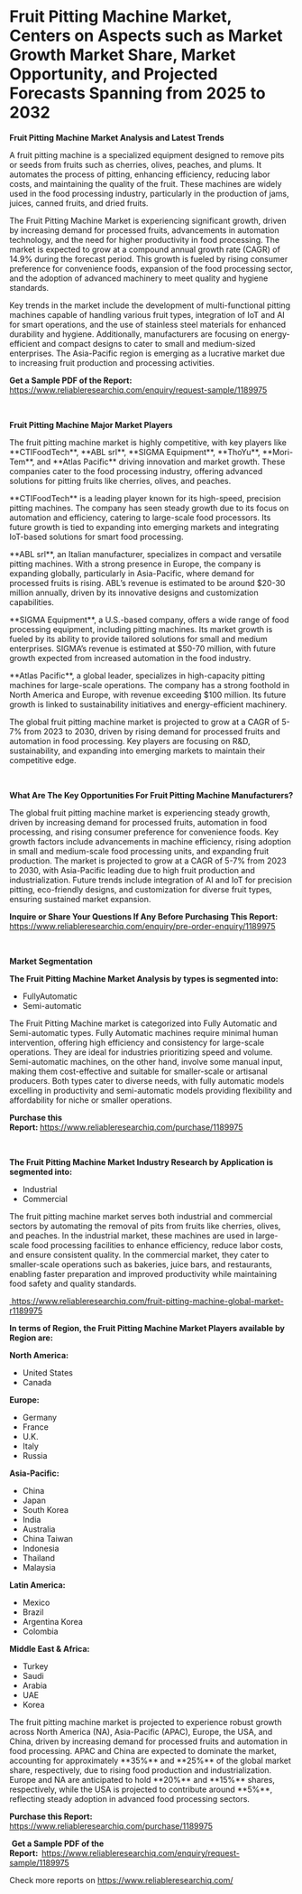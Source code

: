 <p><h1>Fruit Pitting Machine Market, Centers on Aspects such as Market Growth Market Share, Market Opportunity, and Projected Forecasts Spanning from 2025 to 2032</h1></p><p><strong>Fruit Pitting Machine Market Analysis and Latest Trends</strong></p>
<p><p>A fruit pitting machine is a specialized equipment designed to remove pits or seeds from fruits such as cherries, olives, peaches, and plums. It automates the process of pitting, enhancing efficiency, reducing labor costs, and maintaining the quality of the fruit. These machines are widely used in the food processing industry, particularly in the production of jams, juices, canned fruits, and dried fruits.</p><p>The Fruit Pitting Machine Market is experiencing significant growth, driven by increasing demand for processed fruits, advancements in automation technology, and the need for higher productivity in food processing. The market is expected to grow at a compound annual growth rate (CAGR) of 14.9% during the forecast period. This growth is fueled by rising consumer preference for convenience foods, expansion of the food processing sector, and the adoption of advanced machinery to meet quality and hygiene standards.</p><p>Key trends in the market include the development of multi-functional pitting machines capable of handling various fruit types, integration of IoT and AI for smart operations, and the use of stainless steel materials for enhanced durability and hygiene. Additionally, manufacturers are focusing on energy-efficient and compact designs to cater to small and medium-sized enterprises. The Asia-Pacific region is emerging as a lucrative market due to increasing fruit production and processing activities.</p></p>
<p><strong>Get a Sample PDF of the Report:&nbsp;</strong> <a href="https://www.reliableresearchiq.com/enquiry/request-sample/1189975?utm_campaign=123&utm_medium=2&utm_source=Github&utm_content=ia&utm_term=21012025&utm_id=fruit-pitting-machine">https://www.reliableresearchiq.com/enquiry/request-sample/1189975</a></p>
<p>&nbsp;</p>
<p><strong>Fruit Pitting Machine Major Market Players</strong></p>
<p><p>The fruit pitting machine market is highly competitive, with key players like **CTIFoodTech**, **ABL srl**, **SIGMA Equipment**, **ThoYu**, **Mori-Tem**, and **Atlas Pacific** driving innovation and market growth. These companies cater to the food processing industry, offering advanced solutions for pitting fruits like cherries, olives, and peaches.</p><p>**CTIFoodTech** is a leading player known for its high-speed, precision pitting machines. The company has seen steady growth due to its focus on automation and efficiency, catering to large-scale food processors. Its future growth is tied to expanding into emerging markets and integrating IoT-based solutions for smart food processing.</p><p>**ABL srl**, an Italian manufacturer, specializes in compact and versatile pitting machines. With a strong presence in Europe, the company is expanding globally, particularly in Asia-Pacific, where demand for processed fruits is rising. ABL’s revenue is estimated to be around $20-30 million annually, driven by its innovative designs and customization capabilities.</p><p>**SIGMA Equipment**, a U.S.-based company, offers a wide range of food processing equipment, including pitting machines. Its market growth is fueled by its ability to provide tailored solutions for small and medium enterprises. SIGMA’s revenue is estimated at $50-70 million, with future growth expected from increased automation in the food industry.</p><p>**Atlas Pacific**, a global leader, specializes in high-capacity pitting machines for large-scale operations. The company has a strong foothold in North America and Europe, with revenue exceeding $100 million. Its future growth is linked to sustainability initiatives and energy-efficient machinery.</p><p>The global fruit pitting machine market is projected to grow at a CAGR of 5-7% from 2023 to 2030, driven by rising demand for processed fruits and automation in food processing. Key players are focusing on R&D, sustainability, and expanding into emerging markets to maintain their competitive edge.</p></p>
<p>&nbsp;</p>
<p><strong>What Are The Key Opportunities For Fruit Pitting Machine Manufacturers?</strong></p>
<p><p>The global fruit pitting machine market is experiencing steady growth, driven by increasing demand for processed fruits, automation in food processing, and rising consumer preference for convenience foods. Key growth factors include advancements in machine efficiency, rising adoption in small and medium-scale food processing units, and expanding fruit production. The market is projected to grow at a CAGR of 5-7% from 2023 to 2030, with Asia-Pacific leading due to high fruit production and industrialization. Future trends include integration of AI and IoT for precision pitting, eco-friendly designs, and customization for diverse fruit types, ensuring sustained market expansion.</p></p>
<p><strong>Inquire or Share Your Questions If Any Before Purchasing This Report:</strong> <a href="https://www.reliableresearchiq.com/enquiry/pre-order-enquiry/1189975?utm_campaign=123&utm_medium=2&utm_source=Github&utm_content=ia&utm_term=21012025&utm_id=fruit-pitting-machine">https://www.reliableresearchiq.com/enquiry/pre-order-enquiry/1189975</a></p>
<p>&nbsp;</p>
<p><strong>Market Segmentation</strong></p>
<p><strong>The Fruit Pitting Machine Market Analysis by types is segmented into:</strong></p>
<p><ul><li>FullyAutomatic</li><li>Semi-automatic</li></ul></p>
<p><p>The Fruit Pitting Machine market is categorized into Fully Automatic and Semi-automatic types. Fully Automatic machines require minimal human intervention, offering high efficiency and consistency for large-scale operations. They are ideal for industries prioritizing speed and volume. Semi-automatic machines, on the other hand, involve some manual input, making them cost-effective and suitable for smaller-scale or artisanal producers. Both types cater to diverse needs, with fully automatic models excelling in productivity and semi-automatic models providing flexibility and affordability for niche or smaller operations.</p></p>
<p><strong>Purchase this Report:&nbsp;</strong><a href="https://www.reliableresearchiq.com/purchase/1189975?utm_campaign=123&utm_medium=2&utm_source=Github&utm_content=ia&utm_term=21012025&utm_id=fruit-pitting-machine">https://www.reliableresearchiq.com/purchase/1189975</a></p>
<p>&nbsp;</p>
<p><strong>The Fruit Pitting Machine Market Industry Research by Application is segmented into:</strong></p>
<p><ul><li>Industrial</li><li>Commercial</li></ul></p>
<p><p>The fruit pitting machine market serves both industrial and commercial sectors by automating the removal of pits from fruits like cherries, olives, and peaches. In the industrial market, these machines are used in large-scale food processing facilities to enhance efficiency, reduce labor costs, and ensure consistent quality. In the commercial market, they cater to smaller-scale operations such as bakeries, juice bars, and restaurants, enabling faster preparation and improved productivity while maintaining food safety and quality standards.</p></p>
<p><a href="https://www.reliableresearchiq.com/fruit-pitting-machine-global-market-r1189975?utm_campaign=123&utm_medium=2&utm_source=Github&utm_content=ia&utm_term=21012025&utm_id=fruit-pitting-machine">&nbsp;https://www.reliableresearchiq.com/fruit-pitting-machine-global-market-r1189975</a></p>
<p><strong>In terms of Region, the Fruit Pitting Machine Market Players available by Region are:</strong></p>
<p>
    <p> <strong> North America: </strong>
        <ul>
            <li>United States</li>
            <li>Canada</li>
        </ul>
        </p> 
    <p> <strong> Europe: </strong>
        <ul>
            <li>Germany</li>
            <li>France</li>
            <li>U.K.</li>
            <li>Italy</li>
            <li>Russia</li>
        </ul>
        </p> 
    <p> <strong> Asia-Pacific: </strong>
        <ul>
            <li>China</li>
            <li>Japan</li>
            <li>South Korea</li>
            <li>India</li>
            <li>Australia</li>
            <li>China Taiwan</li>
            <li>Indonesia</li>
            <li>Thailand</li>
            <li>Malaysia</li>
        </ul>
        </p> 
    <p> <strong> Latin America: </strong>
        <ul>
            <li>Mexico</li>
            <li>Brazil</li>
            <li>Argentina Korea</li>
            <li>Colombia</li>
        </ul>
        </p> 
    <p> <strong> Middle East & Africa: </strong>
        <ul>
            <li>Turkey</li>
            <li>Saudi</li>
            <li>Arabia</li>
            <li>UAE</li>
            <li>Korea</li>
        </ul>
    </p>
    </p>
<p><p>The fruit pitting machine market is projected to experience robust growth across North America (NA), Asia-Pacific (APAC), Europe, the USA, and China, driven by increasing demand for processed fruits and automation in food processing. APAC and China are expected to dominate the market, accounting for approximately **35%** and **25%** of the global market share, respectively, due to rising food production and industrialization. Europe and NA are anticipated to hold **20%** and **15%** shares, respectively, while the USA is projected to contribute around **5%**, reflecting steady adoption in advanced food processing sectors.</p></p>
<p><strong>Purchase this Report: </strong><a href="https://www.reliableresearchiq.com/purchase/1189975?utm_campaign=123&utm_medium=2&utm_source=Github&utm_content=ia&utm_term=21012025&utm_id=fruit-pitting-machine">https://www.reliableresearchiq.com/purchase/1189975</a></p>
<p>&nbsp;<strong>Get a Sample PDF of the Report:&nbsp;&nbsp;</strong><a href="https://www.reliableresearchiq.com/enquiry/request-sample/1189975?utm_campaign=123&utm_medium=2&utm_source=Github&utm_content=ia&utm_term=21012025&utm_id=fruit-pitting-machine">https://www.reliableresearchiq.com/enquiry/request-sample/1189975</a></p>
<p><strong></strong></p>
<p>Check more reports on <a href="https://www.reliableresearchiq.com/?utm_campaign=123&utm_medium=2&utm_source=Github&utm_content=ia&utm_term=21012025&utm_id=fruit-pitting-machine">https://www.reliableresearchiq.com/</a></p>